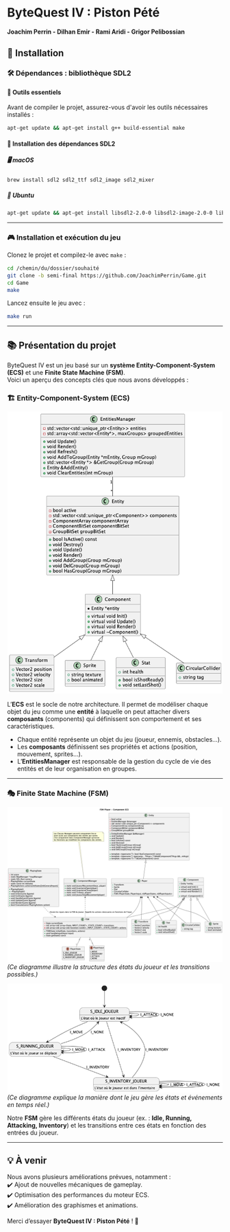 # ByteQuest IV : Piston Pété  
**Joachim Perrin - Dilhan Emir - Rami Aridi - Grigor Pelibossian**  

## 📀 Installation  
### 🛠️ Dépendances : bibliothèque SDL2  

#### 🔹 Outils essentiels  
Avant de compiler le projet, assurez-vous d'avoir les outils nécessaires installés :  
```bash
apt-get update && apt-get install g++ build-essential make
```

#### 🔹 Installation des dépendances SDL2  

##### 🖥️ macOS  
```bash
brew install sdl2 sdl2_ttf sdl2_image sdl2_mixer
```

##### 🐧 Ubuntu  
```bash
apt-get update && apt-get install libsdl2-2.0-0 libsdl2-image-2.0-0 libsdl2-ttf-2.0-0 libsdl2-mixer-2.0-0
```

---

### 🎮 Installation et exécution du jeu  

Clonez le projet et compilez-le avec `make` :  
```bash
cd /chemin/du/dossier/souhaité
git clone -b semi-final https://github.com/JoachimPerrin/Game.git
cd Game
make
```

Lancez ensuite le jeu avec :  
```bash
make run
```

---

## 📚 Présentation du projet  
ByteQuest IV est un jeu basé sur un **système Entity-Component-System (ECS)** et une **Finite State Machine (FSM)**.  
Voici un aperçu des concepts clés que nous avons développés :  

### 🏗️ **Entity-Component-System (ECS)**  

![Diagramme UML ECS](out/puml/[Classe]ECS/ECS_Class_Diagram.png?raw=true  "Diagramme UML du système ECS")  

L’**ECS** est le socle de notre architecture. Il permet de modéliser chaque objet du jeu comme une **entité** à laquelle on peut attacher divers **composants** (components) qui définissent son comportement et ses caractéristiques.  

- Chaque entité représente un objet du jeu (joueur, ennemis, obstacles...).  
- Les **composants** définissent ses propriétés et actions (position, mouvement, sprites...).  
- L’**EntitiesManager** est responsable de la gestion du cycle de vie des entités et de leur organisation en groupes.  

---

### 🎭 **Finite State Machine (FSM)**  

![Diagramme UML FSM](out/puml/[Classe]FSM_Player/[Classe]FSM_Player.png?raw=true  "Diagramme UML de la FSM du joueur")  
*(Ce diagramme illustre la structure des états du joueur et les transitions possibles.)*  

![Diagramme UML Séquence](out/puml/[State]FSM_Player/[State]FSM_Player.png?raw=true  "Diagramme UML de séquence pour l’exécution du jeu")  
*(Ce diagramme explique la manière dont le jeu gère les états et événements en temps réel.)*  

Notre **FSM** gère les différents états du joueur (ex. : **Idle, Running, Attacking, Inventory**) et les transitions entre ces états en fonction des entrées du joueur.  

---

## 💡 À venir  
Nous avons plusieurs améliorations prévues, notamment :  
✔️ Ajout de nouvelles mécaniques de gameplay.  
✔️ Optimisation des performances du moteur ECS.  
✔️ Amélioration des graphismes et animations.  

Merci d’essayer **ByteQuest IV : Piston Pété** ! 🚀  

